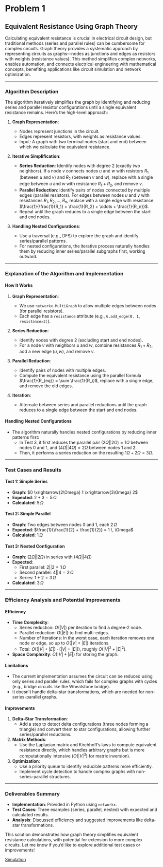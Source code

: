 # Problem 1
## Equivalent Resistance Using Graph Theory

Calculating equivalent resistance is crucial in electrical circuit design, but traditional methods (series and parallel rules) can be cumbersome for complex circuits. Graph theory provides a systematic approach by representing circuits as graphs—nodes as junctions and edges as resistors with weights (resistance values). This method simplifies complex networks, enables automation, and connects electrical engineering with mathematical concepts, benefiting applications like circuit simulation and network optimization.

---

### Algorithm Description
The algorithm iteratively simplifies the graph by identifying and reducing series and parallel resistor configurations until a single equivalent resistance remains. Here’s the high-level approach:

1. **Graph Representation**:
   - Nodes represent junctions in the circuit.
   - Edges represent resistors, with weights as resistance values.
   - Input: A graph with two terminal nodes (start and end) between which we calculate the equivalent resistance.

2. **Iterative Simplification**:
   - **Series Reduction**: Identify nodes with degree 2 (exactly two neighbors). If a node $v$ connects nodes $u$ and $w$ with resistors $R_1$ (between $u$ and $v$) and $R_2$ (between $v$ and $w$), replace with a single edge between $u$ and $w$ with resistance $R_1 + R_2$, and remove $v$.
   - **Parallel Reduction**: Identify pairs of nodes connected by multiple edges (parallel resistors). For edges between nodes $u$ and $v$ with resistances $R_1, R_2, \ldots, R_n$, replace with a single edge with resistance $\frac{1}{\frac{1}{R_1} + \frac{1}{R_2} + \cdots + \frac{1}{R_n}}$.
   - Repeat until the graph reduces to a single edge between the start and end nodes.

3. **Handling Nested Configurations**:
   - Use a traversal (e.g., DFS) to explore the graph and identify series/parallel patterns.
   - For nested configurations, the iterative process naturally handles them by reducing inner series/parallel subgraphs first, working outward.

---


### Explanation of the Algorithm and Implementation

#### How It Works
1. **Graph Representation**:
   - We use `networkx.MultiGraph` to allow multiple edges between nodes (for parallel resistors).
   - Each edge has a `resistance` attribute (e.g., `G.add_edge(0, 1, resistance=2)`).

2. **Series Reduction**:
   - Identify nodes with degree 2 (excluding start and end nodes).
   - For a node $v$ with neighbors $u$ and $w$, combine resistances $R_1 + R_2$, add a new edge $(u, w)$, and remove $v$.

3. **Parallel Reduction**:
   - Identify pairs of nodes with multiple edges.
   - Compute the equivalent resistance using the parallel formula $\frac{1}{R_{eq}} = \sum \frac{1}{R_i}$, replace with a single edge, and remove the old edges.

4. **Iteration**:
   - Alternate between series and parallel reductions until the graph reduces to a single edge between the start and end nodes.

#### Handling Nested Configurations
- The algorithm naturally handles nested configurations by reducing inner patterns first:
  - In Test 3, it first reduces the parallel pair $(2\Omega || 2\Omega) = 1\Omega$ between nodes 0 and 1, and $(4\Omega || 4\Omega) = 2\Omega$ between nodes 1 and 2.
  - Then, it performs a series reduction on the resulting $1\Omega + 2\Omega = 3\Omega$.

---

### Test Cases and Results

#### Test 1: Simple Series
- **Graph**: $0 \xrightarrow{2\Omega} 1 \xrightarrow{3\Omega} 2$
- **Expected**: $2 + 3 = 5 \, \Omega$
- **Calculated**: $5 \, \Omega$

#### Test 2: Simple Parallel
- **Graph**: Two edges between nodes 0 and 1, each $2 \, \Omega$
- **Expected**: $\frac{1}{\frac{1}{2} + \frac{1}{2}} = 1 \, \Omega$
- **Calculated**: $1 \, \Omega$

#### Test 3: Nested Configuration
- **Graph**: $(2\Omega || 2\Omega)$ in series with $(4\Omega || 4\Omega)$
- **Expected**:
  - First parallel: $2 || 2 = 1 \, \Omega$
  - Second parallel: $4 || 4 = 2 \, \Omega$
  - Series: $1 + 2 = 3 \, \Omega$
- **Calculated**: $3 \, \Omega$

---

### Efficiency Analysis and Potential Improvements

#### Efficiency
- **Time Complexity**:
  - Series reduction: $O(|V|)$ per iteration to find a degree-2 node.
  - Parallel reduction: $O(|E|)$ to find multi-edges.
  - Number of iterations: In the worst case, each iteration removes one node or edge, so up to $O(|V| + |E|)$ iterations.
  - Total: $O((|V| + |E|) \cdot (|V| + |E|))$, roughly $O(|V|^2 + |E|^2)$.
- **Space Complexity**: $O(|V| + |E|)$ for storing the graph.

#### Limitations
- The current implementation assumes the circuit can be reduced using only series and parallel rules, which fails for complex graphs with cycles (e.g., bridge circuits like the Wheatstone bridge).
- It doesn’t handle delta-star transformations, which are needed for non-series-parallel graphs.

#### Improvements
1. **Delta-Star Transformation**:
   - Add a step to detect delta configurations (three nodes forming a triangle) and convert them to star configurations, allowing further series/parallel reductions.
2. **Matrix Methods**:
   - Use the Laplacian matrix and Kirchhoff’s laws to compute equivalent resistance directly, which handles arbitrary graphs but is more computationally intensive ($O(|V|^3)$ for matrix inversion).
3. **Optimization**:
   - Use a priority queue to identify reducible patterns more efficiently.
   - Implement cycle detection to handle complex graphs with non-series-parallel structures.

---

### Deliverables Summary
- **Implementation**: Provided in Python using `networkx`.
- **Test Cases**: Three examples (series, parallel, nested) with expected and calculated results.
- **Analysis**: Discussed efficiency and suggested improvements like delta-star transformations.

This solution demonstrates how graph theory simplifies equivalent resistance calculations, with potential for extension to more complex circuits. Let me know if you’d like to explore additional test cases or improvements!

[Simulation](Problem_1.html)